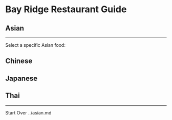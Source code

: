 # Bay Ridge Restaurant Guide
## Asian
---
Select a specific Asian food:
## Chinese
## Japanese
## Thai
---
Start Over
../asian.md